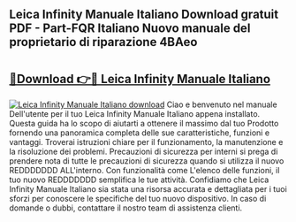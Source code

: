 ## Leica Infinity Manuale Italiano Download gratuit PDF - Part-FQR Italiano Nuovo manuale del proprietario di riparazione 4BAeo

# <h2><a href="http://dfb4h9.blite.top/?on=Leica+Infinity+Manuale+Italiano">🔗Download 👉🔴 Leica Infinity Manuale Italiano</a></h2>

[![Leica Infinity Manuale Italiano download](https://i.imgur.com/lujVjoI.png)](http://dfb4h9.blite.top/?on=Leica+Infinity+Manuale+Italiano)
Ciao e benvenuto nel manuale Dell'utente per il tuo Leica Infinity Manuale Italiano appena installato. Questa guida ha lo scopo di aiutarti a ottenere il massimo dal tuo Prodotto fornendo una panoramica completa delle sue caratteristiche, funzioni e vantaggi. Troverai istruzioni chiare per il funzionamento, la manutenzione e la risoluzione dei problemi. Precauzioni di sicurezza per interni si prega di prendere nota di tutte le precauzioni di sicurezza quando si utilizza il nuovo REDDDDDDD ALL'interno. Con funzionalità come L'elenco delle funzioni, il tuo nuovo REDDDDDDD semplifica le tue attività. Confidiamo che Leica Infinity Manuale Italiano sia stata una risorsa accurata e dettagliata per i tuoi sforzi per conoscere le specifiche del tuo nuovo dispositivo. In caso di domande o dubbi, contattare il nostro team di assistenza clienti.
